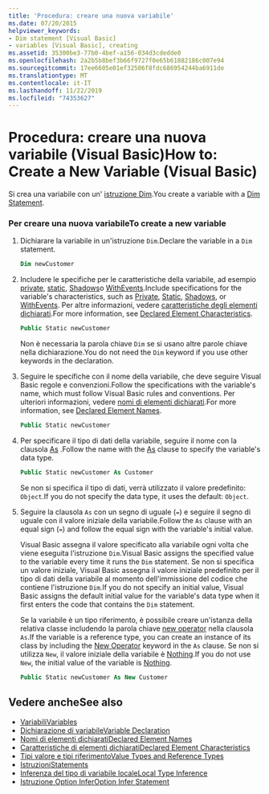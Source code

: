```yaml
---
title: 'Procedura: creare una nuova variabile'
ms.date: 07/20/2015
helpviewer_keywords:
- Dim statement [Visual Basic]
- variables [Visual Basic], creating
ms.assetid: 35300be3-77b0-4bef-a156-034d3cdedde0
ms.openlocfilehash: 2a2b5b8bef3b66f9727f0e65b61882186c007e94
ms.sourcegitcommit: 17ee6605e01ef32506f8fdc686954244ba6911de
ms.translationtype: MT
ms.contentlocale: it-IT
ms.lasthandoff: 11/22/2019
ms.locfileid: "74353627"
---
```

# <a name="how-to-create-a-new-variable-visual-basic"></a><span data-ttu-id="e40bf-102">Procedura: creare una nuova variabile (Visual Basic)</span><span class="sxs-lookup"><span data-stu-id="e40bf-102">How to: Create a New Variable (Visual Basic)</span></span>

<span data-ttu-id="e40bf-103">Si crea una variabile con un' [istruzione Dim](../../../../visual-basic/language-reference/statements/dim-statement.md).</span><span class="sxs-lookup"><span data-stu-id="e40bf-103">You create a variable with a [Dim Statement](../../../../visual-basic/language-reference/statements/dim-statement.md).</span></span>

### <a name="to-create-a-new-variable"></a><span data-ttu-id="e40bf-104">Per creare una nuova variabile</span><span class="sxs-lookup"><span data-stu-id="e40bf-104">To create a new variable</span></span>

1. <span data-ttu-id="e40bf-105">Dichiarare la variabile in un'istruzione `Dim`.</span><span class="sxs-lookup"><span data-stu-id="e40bf-105">Declare the variable in a `Dim` statement.</span></span>

    ```vb
    Dim newCustomer
    ```

2. <span data-ttu-id="e40bf-106">Includere le specifiche per le caratteristiche della variabile, ad esempio [private](../../../../visual-basic/language-reference/modifiers/private.md), [static](../../../../visual-basic/language-reference/modifiers/static.md), [Shadows](../../../../visual-basic/language-reference/modifiers/shadows.md)o [WithEvents](../../../../visual-basic/language-reference/modifiers/withevents.md).</span><span class="sxs-lookup"><span data-stu-id="e40bf-106">Include specifications for the variable's characteristics, such as [Private](../../../../visual-basic/language-reference/modifiers/private.md), [Static](../../../../visual-basic/language-reference/modifiers/static.md), [Shadows](../../../../visual-basic/language-reference/modifiers/shadows.md), or [WithEvents](../../../../visual-basic/language-reference/modifiers/withevents.md).</span></span> <span data-ttu-id="e40bf-107">Per altre informazioni, vedere [caratteristiche degli elementi dichiarati](../../../../visual-basic/programming-guide/language-features/declared-elements/declared-element-characteristics.md).</span><span class="sxs-lookup"><span data-stu-id="e40bf-107">For more information, see [Declared Element Characteristics](../../../../visual-basic/programming-guide/language-features/declared-elements/declared-element-characteristics.md).</span></span>

    ```vb
    Public Static newCustomer
    ```

    <span data-ttu-id="e40bf-108">Non è necessaria la parola chiave `Dim` se si usano altre parole chiave nella dichiarazione.</span><span class="sxs-lookup"><span data-stu-id="e40bf-108">You do not need the `Dim` keyword if you use other keywords in the declaration.</span></span>

3. <span data-ttu-id="e40bf-109">Seguire le specifiche con il nome della variabile, che deve seguire Visual Basic regole e convenzioni.</span><span class="sxs-lookup"><span data-stu-id="e40bf-109">Follow the specifications with the variable's name, which must follow Visual Basic rules and conventions.</span></span> <span data-ttu-id="e40bf-110">Per ulteriori informazioni, vedere [nomi di elementi dichiarati](../../../../visual-basic/programming-guide/language-features/declared-elements/declared-element-names.md).</span><span class="sxs-lookup"><span data-stu-id="e40bf-110">For more information, see [Declared Element Names](../../../../visual-basic/programming-guide/language-features/declared-elements/declared-element-names.md).</span></span>

    ```vb
    Public Static newCustomer
    ```

4. <span data-ttu-id="e40bf-111">Per specificare il tipo di dati della variabile, seguire il nome con la clausola [As](../../../../visual-basic/language-reference/statements/as-clause.md) .</span><span class="sxs-lookup"><span data-stu-id="e40bf-111">Follow the name with the [As](../../../../visual-basic/language-reference/statements/as-clause.md) clause to specify the variable's data type.</span></span>

    ```vb
    Public Static newCustomer As Customer
    ```

    <span data-ttu-id="e40bf-112">Se non si specifica il tipo di dati, verrà utilizzato il valore predefinito: `Object`.</span><span class="sxs-lookup"><span data-stu-id="e40bf-112">If you do not specify the data type, it uses the default: `Object`.</span></span>

5. <span data-ttu-id="e40bf-113">Seguire la clausola `As` con un segno di uguale (`=`) e seguire il segno di uguale con il valore iniziale della variabile.</span><span class="sxs-lookup"><span data-stu-id="e40bf-113">Follow the `As` clause with an equal sign (`=`) and follow the equal sign with the variable's initial value.</span></span>

    <span data-ttu-id="e40bf-114">Visual Basic assegna il valore specificato alla variabile ogni volta che viene eseguita l'istruzione `Dim`.</span><span class="sxs-lookup"><span data-stu-id="e40bf-114">Visual Basic assigns the specified value to the variable every time it runs the `Dim` statement.</span></span> <span data-ttu-id="e40bf-115">Se non si specifica un valore iniziale, Visual Basic assegna il valore iniziale predefinito per il tipo di dati della variabile al momento dell'immissione del codice che contiene l'istruzione `Dim`.</span><span class="sxs-lookup"><span data-stu-id="e40bf-115">If you do not specify an initial value, Visual Basic assigns the default initial value for the variable's data type when it first enters the code that contains the `Dim` statement.</span></span>

    <span data-ttu-id="e40bf-116">Se la variabile è un tipo riferimento, è possibile creare un'istanza della relativa classe includendo la parola chiave [new operator](../../../../visual-basic/language-reference/operators/new-operator.md) nella clausola `As`.</span><span class="sxs-lookup"><span data-stu-id="e40bf-116">If the variable is a reference type, you can create an instance of its class by including the [New Operator](../../../../visual-basic/language-reference/operators/new-operator.md) keyword in the `As` clause.</span></span> <span data-ttu-id="e40bf-117">Se non si utilizza `New`, il valore iniziale della variabile è [Nothing](../../../../visual-basic/language-reference/nothing.md).</span><span class="sxs-lookup"><span data-stu-id="e40bf-117">If you do not use `New`, the initial value of the variable is [Nothing](../../../../visual-basic/language-reference/nothing.md).</span></span>

    ```vb
    Public Static newCustomer As New Customer
    ```

## <a name="see-also"></a><span data-ttu-id="e40bf-118">Vedere anche</span><span class="sxs-lookup"><span data-stu-id="e40bf-118">See also</span></span>

- [<span data-ttu-id="e40bf-119">Variabili</span><span class="sxs-lookup"><span data-stu-id="e40bf-119">Variables</span></span>](../../../../visual-basic/programming-guide/language-features/variables/index.md)
- [<span data-ttu-id="e40bf-120">Dichiarazione di variabile</span><span class="sxs-lookup"><span data-stu-id="e40bf-120">Variable Declaration</span></span>](../../../../visual-basic/programming-guide/language-features/variables/variable-declaration.md)
- [<span data-ttu-id="e40bf-121">Nomi di elementi dichiarati</span><span class="sxs-lookup"><span data-stu-id="e40bf-121">Declared Element Names</span></span>](../../../../visual-basic/programming-guide/language-features/declared-elements/declared-element-names.md)
- [<span data-ttu-id="e40bf-122">Caratteristiche di elementi dichiarati</span><span class="sxs-lookup"><span data-stu-id="e40bf-122">Declared Element Characteristics</span></span>](../../../../visual-basic/programming-guide/language-features/declared-elements/declared-element-characteristics.md)
- [<span data-ttu-id="e40bf-123">Tipi valore e tipi riferimento</span><span class="sxs-lookup"><span data-stu-id="e40bf-123">Value Types and Reference Types</span></span>](../../../../visual-basic/programming-guide/language-features/data-types/value-types-and-reference-types.md)
- [<span data-ttu-id="e40bf-124">Istruzioni</span><span class="sxs-lookup"><span data-stu-id="e40bf-124">Statements</span></span>](../../../../visual-basic/language-reference/statements/index.md)
- [<span data-ttu-id="e40bf-125">Inferenza del tipo di variabile locale</span><span class="sxs-lookup"><span data-stu-id="e40bf-125">Local Type Inference</span></span>](../../../../visual-basic/programming-guide/language-features/variables/local-type-inference.md)
- [<span data-ttu-id="e40bf-126">Istruzione Option Infer</span><span class="sxs-lookup"><span data-stu-id="e40bf-126">Option Infer Statement</span></span>](../../../../visual-basic/language-reference/statements/option-infer-statement.md)
